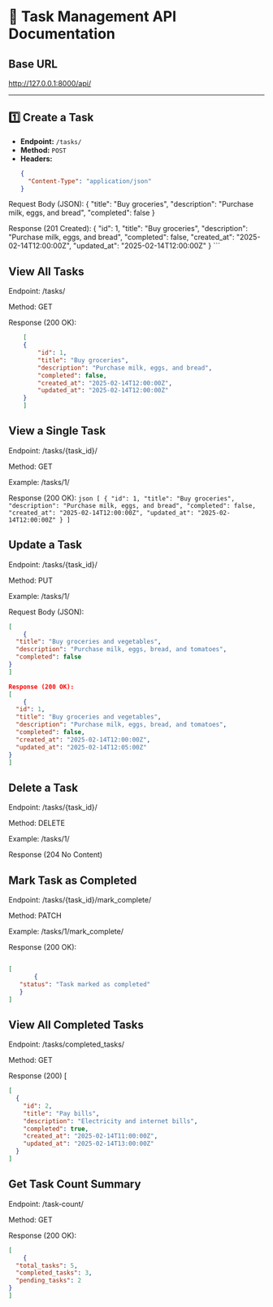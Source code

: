 # 📌 Task Management API Documentation

## Base URL

http://127.0.0.1:8000/api/

---

## 1️⃣ Create a Task
- **Endpoint:** `/tasks/`
- **Method:** `POST`
- **Headers:**
  ```json
  {
    "Content-Type": "application/json"
  }

 Request Body (JSON):
    {
    "title": "Buy groceries",
    "description": "Purchase milk, eggs, and bread",
    "completed": false
    }

Response (201 Created):
   {
  "id": 1,
  "title": "Buy groceries",
  "description": "Purchase milk, eggs, and bread",
  "completed": false,
  "created_at": "2025-02-14T12:00:00Z",
  "updated_at": "2025-02-14T12:00:00Z"
}
    ```

## View All Tasks

Endpoint: /tasks/

Method: GET

Response (200 OK):

```json
    [
    {
        "id": 1,
        "title": "Buy groceries",
        "description": "Purchase milk, eggs, and bread",
        "completed": false,
        "created_at": "2025-02-14T12:00:00Z",
        "updated_at": "2025-02-14T12:00:00Z"
    }
    ]
```

## View a Single Task

Endpoint: /tasks/{task_id}/

Method: GET

Example: /tasks/1/

Response (200 OK):
    ```json
    [
    {
    "id": 1,
    "title": "Buy groceries",
    "description": "Purchase milk, eggs, and bread",
    "completed": false,
    "created_at": "2025-02-14T12:00:00Z",
    "updated_at": "2025-02-14T12:00:00Z"
    }
    ]
    ```

## Update a Task

Endpoint: /tasks/{task_id}/

Method: PUT

Example: /tasks/1/

Request Body (JSON):
```json
[
    {
  "title": "Buy groceries and vegetables",
  "description": "Purchase milk, eggs, bread, and tomatoes",
  "completed": false
}
]

Response (200 OK):
[
    {
  "id": 1,
  "title": "Buy groceries and vegetables",
  "description": "Purchase milk, eggs, bread, and tomatoes",
  "completed": false,
  "created_at": "2025-02-14T12:00:00Z",
  "updated_at": "2025-02-14T12:05:00Z"
}
]
```

## Delete a Task

Endpoint: /tasks/{task_id}/

Method: DELETE

Example: /tasks/1/

Response (204 No Content)


## Mark Task as Completed

Endpoint: /tasks/{task_id}/mark_complete/

Method: PATCH

Example: /tasks/1/mark_complete/

Response (200 OK):
 ```json

 [
        {
    "status": "Task marked as completed"
    }
 ]
```

## View All Completed Tasks

Endpoint: /tasks/completed_tasks/

Method: GET

Response (200)    [
```json
[
  {
    "id": 2,
    "title": "Pay bills",
    "description": "Electricity and internet bills",
    "completed": true,
    "created_at": "2025-02-14T11:00:00Z",
    "updated_at": "2025-02-14T13:00:00Z"
  }
]
```


## Get Task Count Summary

Endpoint: /task-count/

Method: GET

Response (200 OK):
```json
[
    {
  "total_tasks": 5,
  "completed_tasks": 3,
  "pending_tasks": 2
}
]
```
